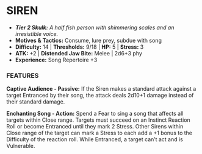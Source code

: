 # SIREN

- ***Tier 2 Skulk:*** *A half fish person with shimmering scales and an irresistible voice.*
- **Motives & Tactics:** Consume, lure prey, subdue with song
- **Difficulty:** 14 | **Thresholds:** 9/18 | **HP:** 5 | **Stress:** 3
- **ATK:** +2 | **Distended Jaw Bite:** Melee | 2d6+3 phy
- **Experience:** Song Repertoire +3

### FEATURES

**Captive Audience - Passive:** If the Siren makes a standard attack against a target Entranced by their song, the attack deals 2d10+1 damage instead of their standard damage.

**Enchanting Song - Action:** Spend a Fear to sing a song that affects all targets within Close range. Targets must succeed on an Instinct Reaction Roll or become Entranced until they mark 2 Stress. Other Sirens within Close range of the target can mark a Stress to each add a +1 bonus to the Difficulty of the reaction roll. While Entranced, a target can’t act and is Vulnerable.
